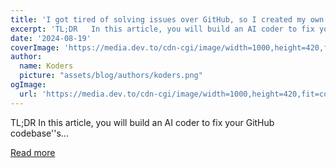 ```yaml
---
title: 'I got tired of solving issues over GitHub, so I created my own AI bot... 🤔'
excerpt: 'TL;DR   In this article, you will build an AI coder to fix your GitHub codebase''s...'
date: '2024-08-19'
coverImage: 'https://media.dev.to/cdn-cgi/image/width=1000,height=420,fit=cover,gravity=auto,format=auto/https%3A%2F%2Fdev-to-uploads.s3.amazonaws.com%2Fuploads%2Farticles%2Fsj7bf8ntf10ht1p80j5a.gif'
author:
  name: Koders
  picture: "assets/blog/authors/koders.png"
ogImage:
  url: 'https://media.dev.to/cdn-cgi/image/width=1000,height=420,fit=cover,gravity=auto,format=auto/https%3A%2F%2Fdev-to-uploads.s3.amazonaws.com%2Fuploads%2Farticles%2Fsj7bf8ntf10ht1p80j5a.gif'
---
```


TL;DR   In this article, you will build an AI coder to fix your GitHub codebase''s...

[Read more](https://dev.to/composiodev/i-got-tired-of-solving-issues-over-github-so-i-created-my-own-ai-bot-1m0i)
